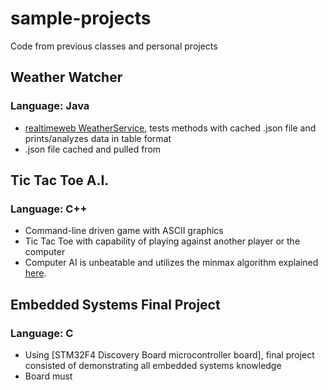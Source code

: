 # sample-projects
Code from previous classes and personal projects

## Weather Watcher
### Language: Java
* [realtimeweb WeatherService](https://github.com/RealTimeWeb/weather/tree/master/java/src/realtimeweb), tests methods with cached .json file and prints/analyzes data in table format
* .json file cached and pulled from 

## Tic Tac Toe A.I.
### Language: C++
* Command-line driven game with ASCII graphics 
* Tic Tac Toe with capability of playing against another player or the computer
* Computer AI is unbeatable and utilizes the minmax algorithm explained [here](https://en.wikipedia.org/wiki/Minimax#Combinatorial_game_theory).

## Embedded Systems Final Project
### Language: C
* Using [STM32F4 Discovery Board microcontroller board], final project consisted of demonstrating all embedded systems knowledge
* Board must 
